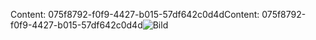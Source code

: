<span data-ttu-id="aa309-101">Content: 075f8792-f0f9-4427-b015-57df642c0d4d</span><span class="sxs-lookup"><span data-stu-id="aa309-101">Content: 075f8792-f0f9-4427-b015-57df642c0d4d</span></span>![Bild](a468d182-a937-4dd3-a95f-3c471b0927e0.png)
